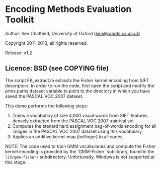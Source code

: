 Encoding Methods Evaluation Toolkit
============================================

Author: Ken Chatfield, University of Oxford (ken@robots.ox.ac.uk)

Copyright 2011-2013, all rights reserved.

Release: v1.2

Licence: BSD (see COPYING file)
-----------------------------

The script FK_extract.m extracts the Fisher kernel encoding from SIFT
descriptors. In order to run the code, first open the script and modify
the prms.paths.dataset variable to point to the directory in which you
have saved the PASCAL VOC 2007 dataset.

This demo performs the following steps:

1. Trains a vocabulary of size 4,000 visual words from SIFT features
   densely extracted from the PASCAL VOC 2007 train/val set
2. Computes the stanard hard assignment bag-of-words encoding for all
   images in the PASCAL VOC 2007 dataset using this vocabulary
3. Applies an additive kernel map (hellinger) to all codes

NOTE: The code used to train GMM vocabularies and compute the Fisher kernel
encoding is provided by the 'GMM-Fisher' sublibrary, found in the
`lib/gmm-fisher/` subdirectory. Unfortunatly, Windows is not supported at this stage.